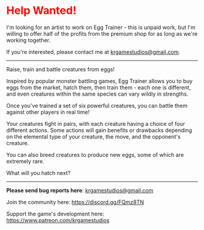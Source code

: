 <span style='color:red'>Help Wanted!</span>
===

I'm looking for an artist to work on Egg Trainer - this is unpaid work, but I'm willing to offer half of the profits from the premium shop for as long as we're working together.

If you're interested, please contact me at [krgamestudios@gmail.com](mailto:krgamestudios@gmail.com).

---

Raise, train and battle creatures from eggs!

Inspired by popular monster battling games, Egg Trainer allows you to buy eggs from the market, hatch them, then train them - each one is different, and even creatures within the same species can vary wildly in strengths.

Once you've trained a set of six powerful creatures, you can battle them against other players in real time!

Your creatures fight in pairs, with each creature having a choice of four different actions. Some actions will gain benefits or drawbacks depending on the elemental type of your creature, the move, and the opponent's creature.

You can also breed creatures to produce new eggs, some of which are extremely rare.

What will you hatch next?

<hr />

**Please send bug reports here**: [krgamestudios@gmail.com](mailto:krgamestudios@gmail.com)

Join the community here: https://discord.gg/FQmz8TN

Support the game's development here: https://www.patreon.com/krgamestudios

